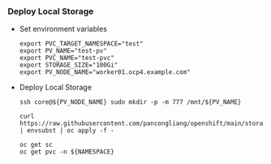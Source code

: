 ### Deploy Local Storage

* Set environment variables

  ```
  export PVC_TARGET_NAMESPACE="test"
  export PV_NAME="test-pv"
  export PVC_NAME="test-pvc"
  export STORAGE_SIZE="100Gi"
  export PV_NODE_NAME="worker01.ocp4.example.com"
  ```
  
* Deploy Local Storage
  ```
  ssh core@${PV_NODE_NAME} sudo mkdir -p -m 777 /mnt/${PV_NAME}
  
  curl https://raw.githubusercontent.com/pancongliang/openshift/main/storage/local_storage/01_deploy_local_storage.yaml | envsubst | oc apply -f -

  oc get sc
  oc get pvc -n ${NAMESPACE}
  ```
